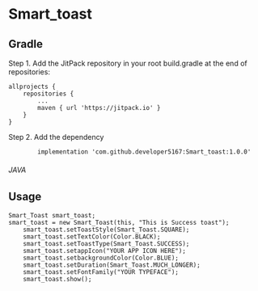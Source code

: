 # Smart_toast


## Gradle 


Step 1. Add the JitPack repository in your root build.gradle at the end of repositories:
    
    
    
    
    allprojects {
		repositories {
			...
			maven { url 'https://jitpack.io' }
		}
	}



Step 2. Add the dependency

	        implementation 'com.github.developer5167:Smart_toast:1.0.0'
		
		
		
###### JAVA

## Usage


	Smart_Toast smart_toast;
	smart_toast = new Smart_Toast(this, "This is Success toast");
        smart_toast.setToastStyle(Smart_Toast.SQUARE);
        smart_toast.setTextColor(Color.BLACK);
        smart_toast.setToastType(Smart_Toast.SUCCESS);
        smart_toast.setappIcon("YOUR APP ICON HERE");
        smart_toast.setbackgroundColor(Color.BLUE);
        smart_toast.setDuration(Smart_Toast.MUCH_LONGER);
        smart_toast.setFontFamily("YOUR TYPEFACE");
        smart_toast.show();
